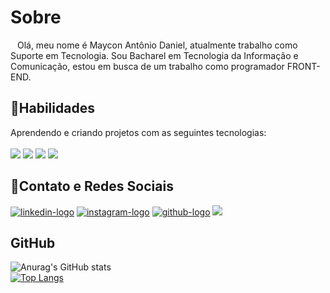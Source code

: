 <h1>Sobre</h1> 

&ensp; Olá, meu nome é Maycon Antônio Daniel, atualmente trabalho como Suporte em Tecnologia.
Sou Bacharel em Tecnologia da Informação e Comunicação, estou em busca de um trabalho como programador FRONT-END.
<br>

<h2>🚀Habilidades</h2>
Aprendendo e criando projetos com as seguintes tecnologias:
<br>
<br>
<img src= "https://img.shields.io/badge/HTML5-E34F26?style=for-the-badge&logo=html5&logoColor=white"> 
<img src= "https://img.shields.io/badge/CSS3-1572B6?style=for-the-badge&logo=css3&logoColor=white"> 
<img src= "https://img.shields.io/badge/JavaScript-323330?style=for-the-badge&logo=javascript&logoColor=F7DF1E"> 
<img src= "https://img.shields.io/badge/React-20232A?style=for-the-badge&logo=react&logoColor=61DAFB">

<h2>📱Contato e Redes Sociais</h2>
  
  <a href="https://www.linkedin.com/in/maycon-ant%C3%B4nio-daniel-a01883139/"> <img src= "https://img.shields.io/badge/LinkedIn-0077B5?style=for-the-badge&logo=linkedin&logoColor=white" alt= "linkedin-logo"/></a> 
  <a href="https://www.instagram.com/mayconantoniio/" > <img src="https://img.shields.io/badge/Instagram-E4405F?style=for-the-badge&logo=instagram&logoColor=white" alt="instagram-logo"/></a>
  <a href="https://github.com/MayconAntonioDaniel"><img src="https://img.shields.io/badge/GitHub-100000?style=for-the-badge&logo=github&logoColor=white" alt="github-logo"/></a>
  <a href="https://mail.google.com/mail/u/0/#inbox"><img src="https://img.shields.io/badge/Gmail-D14836?style=for-the-badge&logo=gmail&logoColor=white"/></a>

<h2>GitHub</h2>

  ![Anurag's GitHub stats](https://github-readme-stats.vercel.app/api?username=mayconantoniodaniel&show_icons=true&theme=dracula)
  <br>
  [![Top Langs](https://github-readme-stats.vercel.app/api/top-langs/?username=mayconantoniodaniel&layout=compact)](https://github.com/anuraghazra/github-readme-stats)
  
